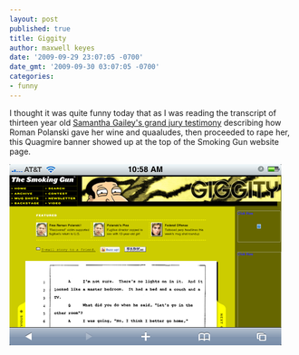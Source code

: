 ```yaml
---
layout: post
published: true
title: Giggity
author: maxwell keyes
date: '2009-09-29 23:07:05 -0700'
date_gmt: '2009-09-30 03:07:05 -0700'
categories:
- funny
---
```


I thought it was quite funny today that as I was reading the transcript of thirteen year old
[Samantha Gailey's grand jury testimony](http://www.thesmokinggun.com/archive/years/2008/0610081polanski1.html) describing
how Roman Polanski gave her wine and quaaludes, then proceeded to rape her, this Quagmire banner showed up at the top of
the Smoking Gun website page.

![Giggity advertisement](/assets/images/posts/giggity-smoking-gun.png "Giggity advertisement")
